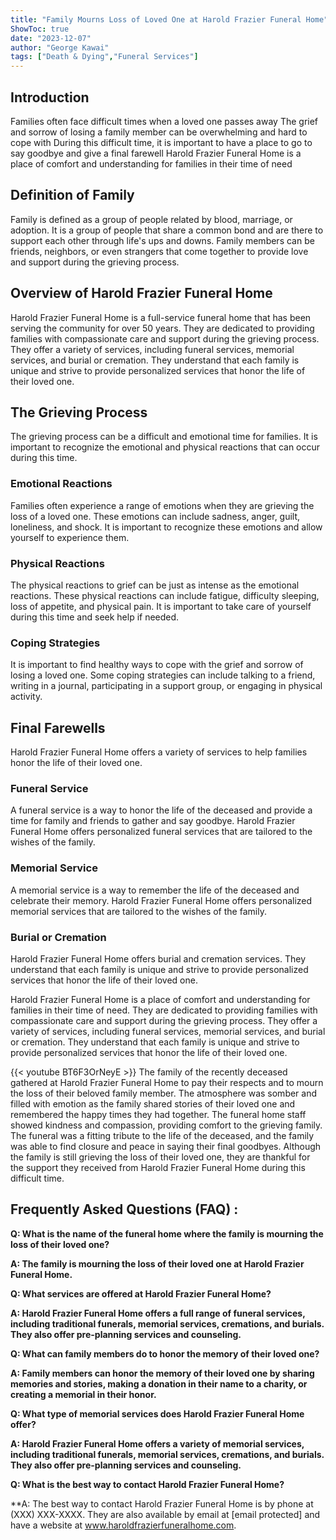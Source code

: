 ```yaml
---
title: "Family Mourns Loss of Loved One at Harold Frazier Funeral Home"
ShowToc: true 
date: "2023-12-07"
author: "George Kawai" 
tags: ["Death & Dying","Funeral Services"]
---
```

## Introduction

Families often face difficult times when a loved one passes away The grief and sorrow of losing a family member can be overwhelming and hard to cope with During this difficult time, it is important to have a place to go to say goodbye and give a final farewell Harold Frazier Funeral Home is a place of comfort and understanding for families in their time of need

## Definition of Family

Family is defined as a group of people related by blood, marriage, or adoption. It is a group of people that share a common bond and are there to support each other through life's ups and downs. Family members can be friends, neighbors, or even strangers that come together to provide love and support during the grieving process.

## Overview of Harold Frazier Funeral Home

Harold Frazier Funeral Home is a full-service funeral home that has been serving the community for over 50 years. They are dedicated to providing families with compassionate care and support during the grieving process. They offer a variety of services, including funeral services, memorial services, and burial or cremation. They understand that each family is unique and strive to provide personalized services that honor the life of their loved one.

## The Grieving Process

The grieving process can be a difficult and emotional time for families. It is important to recognize the emotional and physical reactions that can occur during this time.

### Emotional Reactions

Families often experience a range of emotions when they are grieving the loss of a loved one. These emotions can include sadness, anger, guilt, loneliness, and shock. It is important to recognize these emotions and allow yourself to experience them.

### Physical Reactions

The physical reactions to grief can be just as intense as the emotional reactions. These physical reactions can include fatigue, difficulty sleeping, loss of appetite, and physical pain. It is important to take care of yourself during this time and seek help if needed.

### Coping Strategies

It is important to find healthy ways to cope with the grief and sorrow of losing a loved one. Some coping strategies can include talking to a friend, writing in a journal, participating in a support group, or engaging in physical activity.

## Final Farewells

Harold Frazier Funeral Home offers a variety of services to help families honor the life of their loved one.

### Funeral Service

A funeral service is a way to honor the life of the deceased and provide a time for family and friends to gather and say goodbye. Harold Frazier Funeral Home offers personalized funeral services that are tailored to the wishes of the family.

### Memorial Service

A memorial service is a way to remember the life of the deceased and celebrate their memory. Harold Frazier Funeral Home offers personalized memorial services that are tailored to the wishes of the family.

### Burial or Cremation

Harold Frazier Funeral Home offers burial and cremation services. They understand that each family is unique and strive to provide personalized services that honor the life of their loved one.

Harold Frazier Funeral Home is a place of comfort and understanding for families in their time of need. They are dedicated to providing families with compassionate care and support during the grieving process. They offer a variety of services, including funeral services, memorial services, and burial or cremation. They understand that each family is unique and strive to provide personalized services that honor the life of their loved one.

{{< youtube BT6F3OrNeyE >}} 
The family of the recently deceased gathered at Harold Frazier Funeral Home to pay their respects and to mourn the loss of their beloved family member. The atmosphere was somber and filled with emotion as the family shared stories of their loved one and remembered the happy times they had together. The funeral home staff showed kindness and compassion, providing comfort to the grieving family. The funeral was a fitting tribute to the life of the deceased, and the family was able to find closure and peace in saying their final goodbyes. Although the family is still grieving the loss of their loved one, they are thankful for the support they received from Harold Frazier Funeral Home during this difficult time.

## Frequently Asked Questions (FAQ) :
**Q: What is the name of the funeral home where the family is mourning the loss of their loved one?**

**A: The family is mourning the loss of their loved one at Harold Frazier Funeral Home.**

**Q: What services are offered at Harold Frazier Funeral Home?**

**A: Harold Frazier Funeral Home offers a full range of funeral services, including traditional funerals, memorial services, cremations, and burials. They also offer pre-planning services and counseling.**

**Q: What can family members do to honor the memory of their loved one?**

**A: Family members can honor the memory of their loved one by sharing memories and stories, making a donation in their name to a charity, or creating a memorial in their honor.**

**Q: What type of memorial services does Harold Frazier Funeral Home offer?**

**A: Harold Frazier Funeral Home offers a variety of memorial services, including traditional funerals, memorial services, cremations, and burials. They also offer pre-planning services and counseling.**

**Q: What is the best way to contact Harold Frazier Funeral Home?**

**A: The best way to contact Harold Frazier Funeral Home is by phone at (XXX) XXX-XXXX. They are also available by email at [email protected] and have a website at www.haroldfrazierfuneralhome.com.



